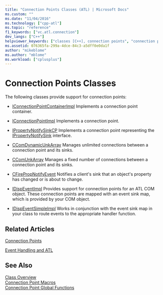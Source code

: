 ```yaml
---
title: "Connection Points Classes (ATL) | Microsoft Docs"
ms.custom: ""
ms.date: "11/04/2016"
ms.technology: ["cpp-atl"]
ms.topic: "reference"
f1_keywords: ["vc.atl.connection"]
dev_langs: ["C++"]
helpviewer_keywords: ["classes [C++], connection points", "connection points classes"]
ms.assetid: 076365fa-299a-4dce-84c3-a5dff0e0da1f
author: "mikeblome"
ms.author: "mblome"
ms.workload: ["cplusplus"]
---
```

# Connection Points Classes

The following classes provide support for connection points:

- [IConnectionPointContainerImpl](../atl/reference/iconnectionpointcontainerimpl-class.md) Implements a connection point container.

- [IConnectionPointImpl](../atl/reference/iconnectionpointimpl-class.md) Implements a connection point.

- [IPropertyNotifySinkCP](../atl/reference/ipropertynotifysinkcp-class.md) Implements a connection point representing the [IPropertyNotifySink](/windows/desktop/api/ocidl/nn-ocidl-ipropertynotifysink) interface.

- [CComDynamicUnkArray](../atl/reference/ccomdynamicunkarray-class.md) Manages unlimited connections between a connection point and its sinks.

- [CComUnkArray](../atl/reference/ccomunkarray-class.md) Manages a fixed number of connections between a connection point and its sinks.

- [CFirePropNotifyEvent](../atl/reference/cfirepropnotifyevent-class.md) Notifies a client's sink that an object's property has changed or is about to change.

- [IDispEventImpl](../atl/reference/idispeventimpl-class.md) Provides support for connection points for an ATL COM object. These connection points are mapped with an event sink map, which is provided by your COM object.

- [IDispEventSimpleImpl](../atl/reference/idispeventsimpleimpl-class.md) Works in conjunction with the event sink map in your class to route events to the appropriate handler function.

## Related Articles

[Connection Points](../atl/atl-connection-points.md)

[Event Handling and ATL](../atl/event-handling-and-atl.md)

## See Also

[Class Overview](../atl/atl-class-overview.md)   
[Connection Point Macros](../atl/reference/connection-point-macros.md)   
[Connection Point Global Functions](../atl/reference/connection-point-global-functions.md)

